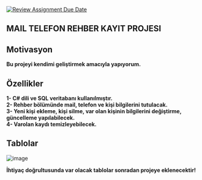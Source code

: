 [![Review Assignment Due Date](https://classroom.github.com/assets/deadline-readme-button-24ddc0f5d75046c5622901739e7c5dd533143b0c8e959d652212380cedb1ea36.svg)](https://classroom.github.com/a/uelKf0-p)

## MAIL TELEFON REHBER KAYIT PROJESI

  ## Motivasyon
  
   **Bu projeyi kendimi geliştirmek amacıyla yapıyorum.**
    
  
  ## Özellikler
  
   **1- C# dili ve SQL veritabanı kullanılmıştır.**<br/>
   **2- Rehber bölümünde mail, telefon ve kişi bilgilerini tutulacak.**<br/>
   **3- Yeni kişi ekleme, kişi silme, var olan kişinin bilgilerini değiştirme, güncelleme yapılabilecek.**<br/>
   **4- Varolan kaydı temizleyebilecek.**<br/>
    
  ## Tablolar

![image](https://user-images.githubusercontent.com/75333997/236642315-65793f1e-124b-4647-bbea-c635ab3330d9.png)

   **İhtiyaç doğrultusunda var olacak tablolar sonradan projeye eklenecektir!**
